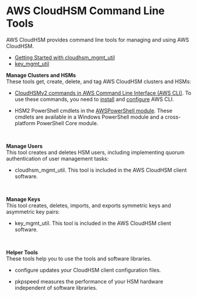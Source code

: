 # AWS CloudHSM Command Line Tools<a name="command-line-tools"></a>

AWS CloudHSM provides command line tools for managing and using AWS CloudHSM\.


+ [Getting Started with cloudhsm\_mgmt\_util](cloudhsm_mgmt_util.md)
+ [key\_mgmt\_util](key_mgmt_util.md)

**Manage Clusters and HSMs**  
These tools get, create, delete, and tag AWS CloudHSM clusters and HSMs:  

+ [CloudHSMv2 commands in AWS Command Line Interface \(AWS CLI\)](http://docs.aws.amazon.com/cli/latest/reference/cloudhsmv2/index.html)\. To use these commands, you need to [install](http://docs.aws.amazon.com/cli/latest/userguide/installing.html) and [configure](http://docs.aws.amazon.com/cli/latest/userguide/cli-chap-getting-started.html#cli-quick-configuration) AWS CLI\.

+ HSM2 PowerShell cmdlets in the [AWSPowerShell module](https://aws.amazon.com/powershell/)\. These cmdlets are available in a Windows PowerShell module and a cross\-platform PowerShell Core module\.

   

**Manage Users**  
This tool creates and deletes HSM users, including implementing quorum authentication of user management tasks:  

+ cloudhsm\_mgmt\_util\. This tool is included in the AWS CloudHSM client software\.

   

**Manage Keys**  
This tool creates, deletes, imports, and exports symmetric keys and asymmetric key pairs:  

+ key\_mgmt\_util\. This tool is included in the AWS CloudHSM client software\.

   

**Helper Tools**  
These tools help you to use the tools and software libraries\.  

+ configure updates your CloudHSM client configuration files\.

+ pkpspeed measures the performance of your HSM hardware independent of software libraries\. 

   